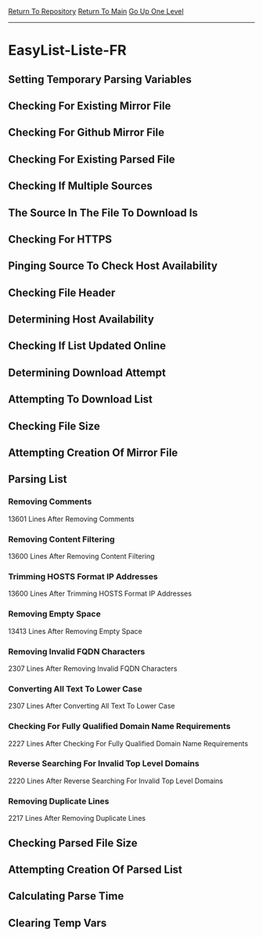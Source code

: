 [Return To Repository](https://github.com/deathbybandaid/piholeparser/)
[Return To Main](https://github.com/deathbybandaid/piholeparser/blob/master/RecentRunLogs/Mainlog.md)
[Go Up One Level](https://github.com/deathbybandaid/piholeparser/blob/master/RecentRunLogs/TopLevelScripts/30-Processing-External-Blacklists.md)
____________________________________
# EasyList-Liste-FR
## Setting Temporary Parsing Variables
## Checking For Existing Mirror File
## Checking For Github Mirror File
## Checking For Existing Parsed File
## Checking If Multiple Sources
## The Source In The File To Download Is
## Checking For HTTPS
## Pinging Source To Check Host Availability
## Checking File Header
## Determining Host Availability
## Checking If List Updated Online
## Determining Download Attempt
## Attempting To Download List
## Checking File Size
## Attempting Creation Of Mirror File
## Parsing List
### Removing Comments
13601 Lines After Removing Comments
### Removing Content Filtering
13600 Lines After Removing Content Filtering
### Trimming HOSTS Format IP Addresses
13600 Lines After Trimming HOSTS Format IP Addresses
### Removing Empty Space
13413 Lines After Removing Empty Space
### Removing Invalid FQDN Characters
2307 Lines After Removing Invalid FQDN Characters
### Converting All Text To Lower Case
2307 Lines After Converting All Text To Lower Case
### Checking For Fully Qualified Domain Name Requirements
2227 Lines After Checking For Fully Qualified Domain Name Requirements
### Reverse Searching For Invalid Top Level Domains
2220 Lines After Reverse Searching For Invalid Top Level Domains
### Removing Duplicate Lines
2217 Lines After Removing Duplicate Lines
## Checking Parsed File Size
## Attempting Creation Of Parsed List
## Calculating Parse Time
## Clearing Temp Vars
